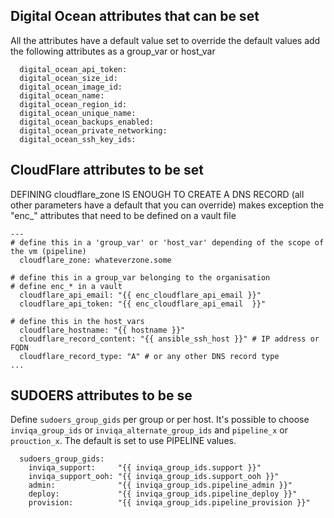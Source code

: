 ## Digital Ocean attributes that can be set
All the attributes have a default value set
to override the default values add the following attributes as a group_var or host_var
```
  digital_ocean_api_token:          
  digital_ocean_size_id:            
  digital_ocean_image_id:           
  digital_ocean_name:               
  digital_ocean_region_id:          
  digital_ocean_unique_name:        
  digital_ocean_backups_enabled:    
  digital_ocean_private_networking:
  digital_ocean_ssh_key_ids:        
```
## CloudFlare attributes to be set

DEFINING cloudflare_zone IS ENOUGH TO CREATE A DNS RECORD
(all other parameters have a default that you can override)
makes exception the "enc_" attributes that need to be defined on a vault file
```
---
# define this in a 'group_var' or 'host_var' depending of the scope of the vm (pipeline)
  cloudflare_zone: whateverzone.some

# define this in a group_var belonging to the organisation
# define enc_* in a vault
  cloudflare_api_email: "{{ enc_cloudflare_api_email }}"
  cloudflare_api_token: "{{ enc_cloudflare_api_email  }}"

# define this in the host_vars
  cloudflare_hostname: "{{ hostname }}"
  cloudflare_record_content: "{{ ansible_ssh_host }}" # IP address or FQDN
  cloudflare_record_type: "A" # or any other DNS record type
...
```

## SUDOERS attributes to be se
Define `sudoers_group_gids` per group or per host.
It's possible to choose `inviqa_group_ids` or `inviqa_alternate_group_ids` and `pipeline_x` or `prouction_x`.
The default is set to use PIPELINE values.
```
  sudoers_group_gids:
    inviqa_support:     "{{ inviqa_group_ids.support }}"
    inviqa_support_ooh: "{{ inviqa_group_ids.support_ooh }}"
    admin:              "{{ inviqa_group_ids.pipeline_admin }}"
    deploy:             "{{ inviqa_group_ids.pipeline_deploy }}"
    provision:          "{{ inviqa_group_ids.pipeline_provision }}"
```
